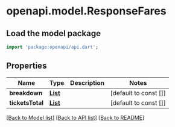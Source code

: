 # openapi.model.ResponseFares

## Load the model package
```dart
import 'package:openapi/api.dart';
```

## Properties
Name | Type | Description | Notes
------------ | ------------- | ------------- | -------------
**breakdown** | [**List<ResponseFaresBreakdownItem>**](ResponseFaresBreakdownItem.md) |  | [default to const []]
**ticketsTotal** | [**List<ResponseFareTicket>**](ResponseFareTicket.md) |  | [default to const []]

[[Back to Model list]](../README.md#documentation-for-models) [[Back to API list]](../README.md#documentation-for-api-endpoints) [[Back to README]](../README.md)


